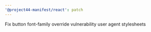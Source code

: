 ```yaml
---
'@project44-manifest/react': patch
---
```


Fix button font-family override vulnerability user agent stylesheets
